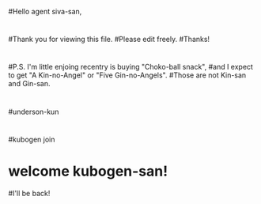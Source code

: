 #Hello agent siva-san,
#
#Thank you for viewing this file.
#Please edit freely.
#Thanks!
#
#P.S. I'm little enjoing recentry is buying "Choko-ball snack", 
#and I expect to get "A Kin-no-Angel" or "Five Gin-no-Angels".
#Those are not Kin-san and Gin-san.
#
#underson-kun
#
#
#kubogen join
#
# welcome kubogen-san!

#I'll be back!
